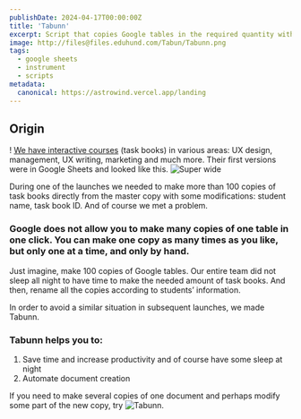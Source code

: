 ```yaml
---
publishDate: 2024-04-17T00:00:00Z
title: 'Tabunn'
excerpt: Script that copies Google tables in the required quantity with the necessary modifications (names, numbering, username, etc.).
image: http://files@files.eduhund.com/Tabun/Tabunn.png
tags:
  - google sheets
  - instrument
  - scripts
metadata:
  canonical: https://astrowind.vercel.app/landing 
---
```


## Origin 
! [We have interactive courses](https://eduhund.gumroad.com/l/bosses?_gl=1*19igkme*_ga*MjA0NjQzODgwMS4xNzEyMjk5MjUw*_ga_6LJN6D94N6*MTcxMzM0MTk2Mi40LjEuMTcxMzM0MzU5OS4wLjAuMA)  (task books) in various areas: UX design, management, UX writing, marketing and much more. Their first versions were in Google Sheets and looked like this.
![Super wide](http://files.eduhund.com/Tabun/tables.png) 

During one of the launches we needed to make more than 100 copies of task books directly from the master copy with some modifications: student name, task book ID. And of course we met a problem. 

### Google does not allow you to make many copies of one table in one click. You can make one copy as many times as you like, but only one at a time, and only by hand. 

Just imagine, make 100 copies of Google tables. Our entire team did not sleep all night to have time to make the needed amount of task books. And then, rename all the copies according to students’ information. 

In order to avoid a similar situation in subsequent launches, we made Tabunn. 

### Tabunn helps you to:
1. Save time and increase productivity and of course have some sleep at night
2. Automate document creation 

If you need to make several copies of one document and perhaps modify some part of the new copy, try ![Tabunn](https://docs.google.com/document/d/1_e9qs5t4b_tw3eMTnyjpJznweuWR5PqHsI96moa6N8I/edit). 

